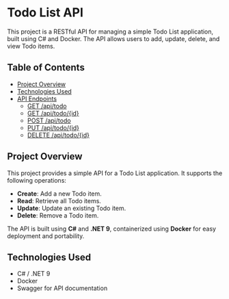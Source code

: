 # Todo List API

This project is a RESTful API for managing a simple Todo List application, built using C# and Docker. The API allows users to add, update, delete, and view Todo items.

## Table of Contents
- [Project Overview](#project-overview)
- [Technologies Used](#technologies-used)
- [API Endpoints](#api-endpoints)
  - [GET /api/todo](#get-apitod)
  - [GET /api/todo/{id}](#get-apitod)
  - [POST /api/todo](#post-apitod)
  - [PUT /api/todo/{id}](#put-apitodid)
  - [DELETE /api/todo/{id}](#delete-apitodid)

## Project Overview

This project provides a simple API for a Todo List application. It supports the following operations:
- **Create**: Add a new Todo item.
- **Read**: Retrieve all Todo items.
- **Update**: Update an existing Todo item.
- **Delete**: Remove a Todo item.

The API is built using **C#** and **.NET 9**, containerized using **Docker** for easy deployment and portability.

## Technologies Used
- C# / .NET 9
- Docker
- Swagger for API documentation